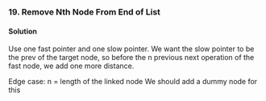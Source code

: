 ### 19. Remove Nth Node From End of List
#### Solution
Use one fast pointer and one slow pointer. We want the slow pointer to be the prev of the 
target node, so before the n previous next operation of the fast node, we add one more distance.

Edge case:
n = length of the linked node
We should add a dummy node for this